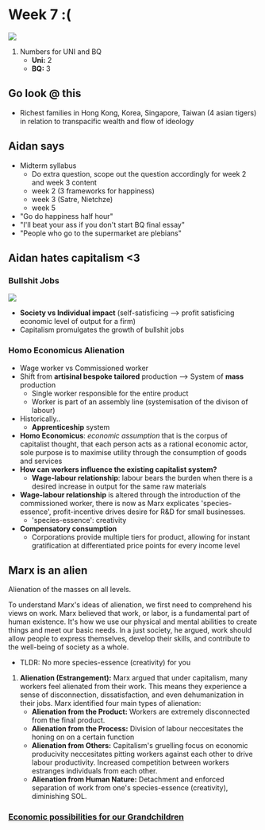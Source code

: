 # Week 7 :(

![](https://encrypted-tbn0.gstatic.com/images?q=tbn:ANd9GcTnQuz6VCibbMj66Xr4uKz6vVbVGLXNktsUgw&usqp=CAU)

1. Numbers for UNI and BQ
    * **Uni:** 2
    * **BQ:** 3

## Go look @ this
* Richest families in Hong Kong, Korea, Singapore, Taiwan (4 asian tigers) in relation to transpacific wealth and flow of ideology

## Aidan says
* Midterm syllabus  
    * Do extra question, scope out the question accordingly for week 2 and week 3 content
    * week 2 (3 frameworks for happiness)
    * week 3 (Satre, Nietchze)
    * week 5 
* "Go do happiness half hour"
* "I'll beat your ass if you don't start BQ final essay"
* "People who go to the supermarket are plebians"

## Aidan hates capitalism <3

### Bullshit Jobs

![](https://upload.wikimedia.org/wikipedia/commons/thumb/7/7a/Mahatma-Gandhi%2C_studio%2C_1931.jpg/800px-Mahatma-Gandhi%2C_studio%2C_1931.jpg)

* **Society vs Individual impact** (self-satisficing --> profit satisficing economic level of output for a firm)
* Capitalism promulgates the growth of bullshit jobs

### Homo Economicus Alienation

* Wage worker vs Commissioned worker
* Shift from **artisinal bespoke tailored** production --> System of **mass** production
    * Single worker responsible for the entire product
    * Worker is part of an assembly line (systemisation of the divison of labour)
* Historically..
    * **Apprenticeship** system
* **Homo Economicus**: *economic assumption* that is the corpus of capitalist thought, that each person acts as a rational economic actor, sole purpose is to maximise utility through the consumption of goods and services
* **How can workers influence the existing capitalist system?**
    * **Wage-labour relationship**: labour bears the burden when there is a desired increase in output for the same raw materials
* **Wage-labour relationship** is altered through the introduction of the commissioned worker, there is now as Marx explicates 'species-essence', profit-incentive drives desire for R&D for small businesses.
    * 'species-essence': creativity
* **Compensatory consumption** 
    * Corporations provide multiple tiers for product, allowing for instant gratification at differentiated price points for every income level

## Marx is an alien

Alienation of the masses on all levels.

To understand Marx's ideas of alienation, we first need to comprehend his views on work. Marx believed that work, or labor, is a fundamental part of human existence. It's how we use our physical and mental abilities to create things and meet our basic needs. In a just society, he argued, work should allow people to express themselves, develop their skills, and contribute to the well-being of society as a whole. 
* TLDR: No more species-essence (creativity) for you

1. **Alienation (Estrangement):** Marx argued that under capitalism, many workers feel alienated from their work. This means they experience a sense of disconnection, dissatisfaction, and even dehumanization in their jobs. Marx identified four main types of alienation:
    * **Alienation from the Product:** Workers are extremely disconnected from the final product.
    * **Alienation from the Process:** Division of labour neccesitates the honing on on a certain function
    * **Alienation from Others:** Capitalism's gruelling focus on economic producivity neccesitates pitting workers against each other to drive labour productivity. Increased competition between workers estranges individuals from each other.
    * **Alienation from Human Nature:** Detachment and enforced separation of work from one's species-essence (creativity), diminishing SOL.

### [Economic possibilities for our Grandchildren](http://www.econ.yale.edu/smith/econ116a/keynes1.pdf)
